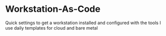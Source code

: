 # Workstation-As-Code
Quick settings to get a workstation installed and configured with the tools I use daily templates for cloud and bare metal
